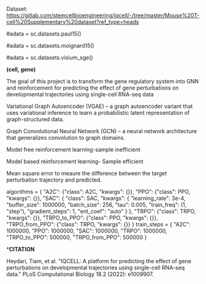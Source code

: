 Dataset: https://gitlab.com/stemcellbioengineering/iqcell/-/tree/master/Mouse%20T-cell%20Supplementary%20dataset?ref_type=heads


#adata = sc.datasets.paul15()


#adata = sc.datasets.moignard15()


#adata = sc.datasets.visium_sge()

****(cell, gene)****


The goal of this project is to transform the gene regulatory system into GNN and reinforcement  for predicting the effect of gene perturbations on developmental trajectories using single-cell RNA-seq data

Variational Graph Autoencoder (VGAE) – a graph autoencoder variant that uses variational inference to learn a probabilistic latent representation of graph-structured data.

Graph Convolutional Neural Network (GCN) – a neural network architecture that generalizes convolution to graph domains. 

Model free reinforcement learning-sample inefficient



Model based reinforcement learning- Sample efficient

Mean square error to meaure the difference between the target perturbation trajectory and predicted.



algorithms = {
    "A2C": {"class": A2C, "kwargs": {}},
    "PPO": {"class": PPO, "kwargs": {}},
    "SAC": {
        "class": SAC,
        "kwargs": {
            "learning_rate": 3e-4,
            "buffer_size": 1000000,
            "batch_size": 256,
            "tau": 0.005,
            "train_freq": (1, "step"),
            "gradient_steps": 1,
            "ent_coef": "auto"
        }
    },
    "TRPO": {"class": TRPO, "kwargs": {}},
    "TRPO_to_PPO": {"class": PPO, "kwargs": {}},
    "TRPO_from_PPO": {"class": TRPO, "kwargs": {}}
}
train_steps = {
    "A2C": 1000000,
    "PPO": 1000000,
    "SAC": 1000000,
    "TRPO": 1000000,
    "TRPO_to_PPO": 500000,
    "TRPO_from_PPO": 500000
}


***CITATION**




Heydari, Tiam, et al. "IQCELL: A platform for predicting the effect of gene perturbations on developmental trajectories using single-cell RNA-seq data." PLoS Computational Biology 18.2 (2022): e1009907.
